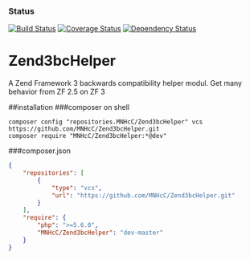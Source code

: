 ### Status
[![Build Status](https://travis-ci.org/MNHcC/Zend3bcHelper.svg?branch=master)](https://travis-ci.org/MNHcC/Zend3bcHelper)
[![Coverage Status](https://coveralls.io/repos/github/MNHcC/Zend3bcHelper/badge.svg?branch=master)](https://coveralls.io/github/MNHcC/Zend3bcHelper?branch=master)
[![Dependency Status](https://www.versioneye.com/user/projects/58bd3ff58be8c80041c62eae/badge.svg?style=flat-square)](https://www.versioneye.com/user/projects/58bd3ff58be8c80041c62eae)
# Zend3bcHelper
A Zend Framework 3 backwards compatibility helper modul. Get many behavior from ZF 2.5 on ZF 3

##installation
###composer on shell
```shell
composer config "repositories.MNHcC/Zend3bcHelper" vcs https://github.com/MNHcC/Zend3bcHelper.git
composer require "MNHcC/Zend3bcHelper:*@dev"
```
###composer.json
```json
{
    "repositories": [
        {
            "type": "vcs",
            "url": "https://github.com/MNHcC/Zend3bcHelper.git"
        }
    ],
    "require": {
        "php": ">=5.6.0",
        "MNHcC/Zend3bcHelper": "dev-master"
    }
}
```

